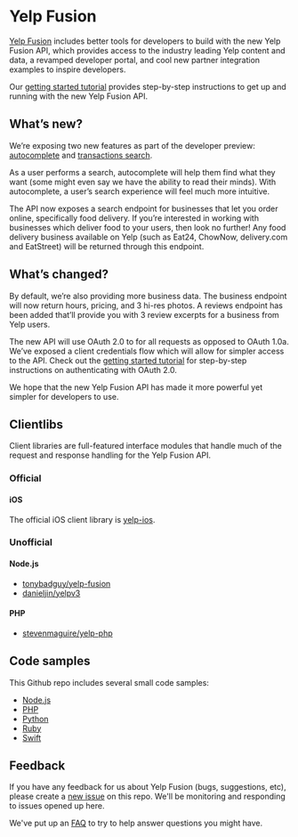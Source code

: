 
# Yelp Fusion

[Yelp Fusion](https://www.yelp.com/developers) includes better tools for developers to build with the new Yelp Fusion API, which provides access to the industry leading Yelp content and data, a revamped developer portal, and cool new partner integration examples to inspire developers.

Our [getting started tutorial](https://www.yelp.com/developers/documentation/v3/get_started) provides step-by-step instructions to get up and running with the new Yelp Fusion API.

## What’s new?

We’re exposing two new features as part of the developer preview: [autocomplete](https://www.yelp.com/developers/documentation/v3/autocomplete) and [transactions search](https://www.yelp.com/developers/documentation/v3/transactions_search).

As a user performs a search, autocomplete will help them find what they want (some might even say we have the ability to read their minds). With autocomplete, a user’s search experience will feel much more intuitive.

The API now exposes a search endpoint for businesses that let you order online, specifically food delivery. If you’re interested in working with businesses which deliver food to your users, then look no further! Any food delivery business available on Yelp (such as Eat24, ChowNow, delivery.com and EatStreet) will be returned through this endpoint.

## What’s changed?

By default, we’re also providing more business data. The business endpoint will now return hours, pricing, and 3 hi-res photos. A reviews endpoint has been added that’ll provide you with 3 review excerpts for a business from Yelp users.

The new API will use OAuth 2.0 to for all requests as opposed to OAuth 1.0a. We’ve exposed a client credentials flow which will allow for simpler access to the API. Check out the [getting started tutorial](https://www.yelp.com/developers/documentation/v3/get_started) for step-by-step instructions on authenticating with OAuth 2.0.

We hope that the new Yelp Fusion API has made it more powerful yet simpler for developers to use.

## Clientlibs
Client libraries are full-featured interface modules that handle much of the request and response handling for the Yelp Fusion API.

### Official
#### iOS
The official iOS client library is [yelp-ios](https://github.com/Yelp/yelp-ios).

### Unofficial
#### Node.js
* [tonybadguy/yelp-fusion](https://github.com/tonybadguy/yelp-fusion)
* [danieljin/yelpv3](https://github.com/danieljin/yelpv3)

#### PHP
* [stevenmaguire/yelp-php](https://github.com/stevenmaguire/yelp-php)

## Code samples
This Github repo includes several small code samples:
* [Node.js](https://github.com/Yelp/yelp-fusion/tree/master/fusion/node)
* [PHP](https://github.com/Yelp/yelp-fusion/tree/master/fusion/php)
* [Python](https://github.com/Yelp/yelp-fusion/tree/master/fusion/python)
* [Ruby](https://github.com/Yelp/yelp-fusion/tree/master/fusion/ruby)
* [Swift](https://github.com/Yelp/yelp-fusion/tree/master/fusion/swift)

## Feedback

If you have any feedback for us about Yelp Fusion (bugs, suggestions, etc), please create a [new issue](https://github.com/Yelp/yelp-fusion/issues/new) on this repo. We'll be monitoring and responding to issues opened up here.

We've put up an [FAQ](https://www.yelp.com/developers/faq) to try to help answer questions you might have.

